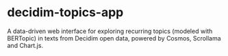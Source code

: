# decidim-topics-app
A data-driven web interface for exploring recurring topics (modeled with BERTopic) in texts from Decidim open data, powered by Cosmos, Scrollama and Chart.js.

